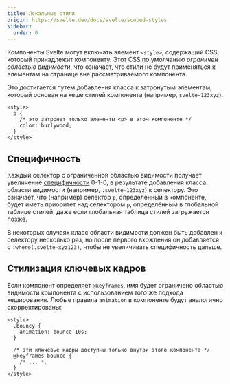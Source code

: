```yaml
---
title: Локальные стили
origin: https://svelte.dev/docs/svelte/scoped-styles
sidebar:
  order: 0
---
```


Компоненты Svelte могут включать элемент `<style>`, содержащий CSS, который принадлежит компоненту. Этот CSS по умолчанию _ограничен областью видимости_, что означает, что стили не будут применяться к элементам на странице вне рассматриваемого компонента.

Это достигается путем добавления класса к затронутым элементам, который основан на хеше стилей компонента (например, `svelte-123xyz`).

```svelte
<style>
  p {
    /* это затронет только элементы <p> в этом компоненте */
    color: burlywood;
  }
</style>
```

## Специфичность

Каждый селектор с ограниченной областью видимости получает увеличение [специфичности](https://developer.mozilla.org/ru/docs/Web/CSS/Specificity) 0-1-0, в результате добавления класса области видимости (например, `.svelte-123xyz`) к селектору. Это означает, что (например) селектор `p`, определённый в компоненте, будет иметь приоритет над селектором `p`, определённым в глобальной таблице стилей, даже если глобальная таблица стилей загружается позже.

В некоторых случаях класс области видимости должен быть добавлен к селектору несколько раз, но после первого вхождения он добавляется с `:where(.svelte-xyz123)`, чтобы не увеличивать специфичность дальше.

## Стилизация ключевых кадров

Если компонент определяет `@keyframes`, имя будет ограничено областью видимости компонента с использованием того же подхода хеширования. Любые правила `animation` в компоненте будут аналогично скорректированы:

```svelte
<style>
  .bouncy {
    animation: bounce 10s;
  }

  /* эти ключевые кадры доступны только внутри этого компонента */
  @keyframes bounce {
    /* ... *.
  }
</style>
```
